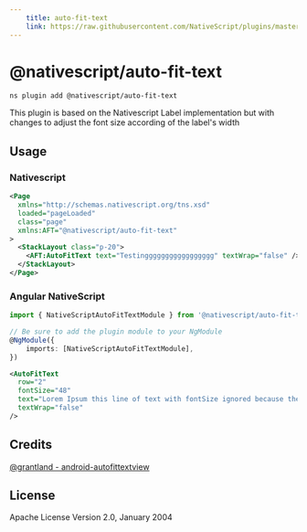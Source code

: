 ```yaml
---
	title: auto-fit-text
	link: https://raw.githubusercontent.com/NativeScript/plugins/master/packages/auto-fit-text/README.md
---
```


# @nativescript/auto-fit-text

```cli
ns plugin add @nativescript/auto-fit-text
```

This plugin is based on the Nativescript Label implementation but with changes to adjust the font size according of the label's width

## Usage

### Nativescript

```xml
<Page
  xmlns="http://schemas.nativescript.org/tns.xsd"
  loaded="pageLoaded"
  class="page"
  xmlns:AFT="@nativescript/auto-fit-text"
>
  <StackLayout class="p-20">
    <AFT:AutoFitText text="Testinggggggggggggggggg" textWrap="false" />
  </StackLayout>
</Page>
```

### Angular NativeScript

```typescript
import { NativeScriptAutoFitTextModule } from '@nativescript/auto-fit-text/angular';

// Be sure to add the plugin module to your NgModule
@NgModule({
	imports: [NativeScriptAutoFitTextModule],
})
```

```xml
<AutoFitText
  row="2"
  fontSize="48"
  text="Lorem Ipsum this line of text with fontSize ignored because the text is so long."
  textWrap="false"
/>
```

## Credits

[@grantland - android-autofittextview](https://github.com/grantland/android-autofittextview)

## License

Apache License Version 2.0, January 2004
